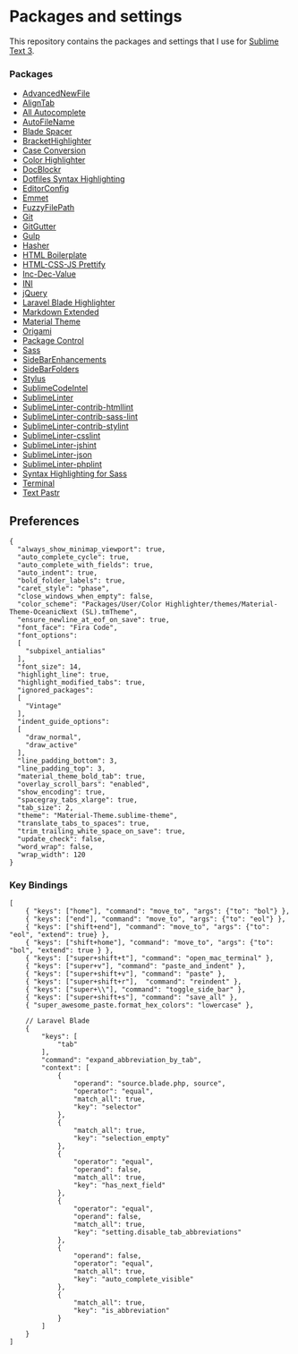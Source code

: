 # Packages and settings

This repository contains the packages and settings that I use for [Sublime Text 3](https://www.sublimetext.com/3).

### Packages

  - [AdvancedNewFile]()
  - [AlignTab]()
  - [All Autocomplete]()
  - [AutoFileName]()
  - [Blade Spacer]()
  - [BracketHighlighter]()
  - [Case Conversion]()
  - [Color Highlighter]()
  - [DocBlockr]()
  - [Dotfiles Syntax Highlighting]()
  - [EditorConfig]()
  - [Emmet]()
  - [FuzzyFilePath]()
  - [Git]()
  - [GitGutter]()
  - [Gulp]()
  - [Hasher]()
  - [HTML Boilerplate]()
  - [HTML-CSS-JS Prettify]()
  - [Inc-Dec-Value]()
  - [INI]()
  - [jQuery]()
  - [Laravel Blade Highlighter]()
  - [Markdown Extended]()
  - [Material Theme]()
  - [Origami]()
  - [Package Control]()
  - [Sass]()
  - [SideBarEnhancements]()
  - [SideBarFolders]()
  - [Stylus]()
  - [SublimeCodeIntel]()
  - [SublimeLinter]()
  - [SublimeLinter-contrib-htmllint]()
  - [SublimeLinter-contrib-sass-lint]()
  - [SublimeLinter-contrib-stylint]()
  - [SublimeLinter-csslint]()
  - [SublimeLinter-jshint]()
  - [SublimeLinter-json]()
  - [SublimeLinter-phplint]()
  - [Syntax Highlighting for Sass]()
  - [Terminal]()
  - [Text Pastr]()

## Preferences

```
{
  "always_show_minimap_viewport": true,
  "auto_complete_cycle": true,
  "auto_complete_with_fields": true,
  "auto_indent": true,
  "bold_folder_labels": true,
  "caret_style": "phase",
  "close_windows_when_empty": false,
  "color_scheme": "Packages/User/Color Highlighter/themes/Material-Theme-OceanicNext (SL).tmTheme",
  "ensure_newline_at_eof_on_save": true,
  "font_face": "Fira Code",
  "font_options":
  [
    "subpixel_antialias"
  ],
  "font_size": 14,
  "highlight_line": true,
  "highlight_modified_tabs": true,
  "ignored_packages":
  [
    "Vintage"
  ],
  "indent_guide_options":
  [
    "draw_normal",
    "draw_active"
  ],
  "line_padding_bottom": 3,
  "line_padding_top": 3,
  "material_theme_bold_tab": true,
  "overlay_scroll_bars": "enabled",
  "show_encoding": true,
  "spacegray_tabs_xlarge": true,
  "tab_size": 2,
  "theme": "Material-Theme.sublime-theme",
  "translate_tabs_to_spaces": true,
  "trim_trailing_white_space_on_save": true,
  "update_check": false,
  "word_wrap": false,
  "wrap_width": 120
}
```

### Key Bindings

```
[
    { "keys": ["home"], "command": "move_to", "args": {"to": "bol"} },
    { "keys": ["end"], "command": "move_to", "args": {"to": "eol"} },
    { "keys": ["shift+end"], "command": "move_to", "args": {"to": "eol", "extend": true} },
    { "keys": ["shift+home"], "command": "move_to", "args": {"to": "bol", "extend": true } },
    { "keys": ["super+shift+t"], "command": "open_mac_terminal" },
    { "keys": ["super+v"], "command": "paste_and_indent" },
    { "keys": ["super+shift+v"], "command": "paste" },
    { "keys": ["super+shift+r"],  "command": "reindent" },
    { "keys": ["super+\\"], "command": "toggle_side_bar" },
    { "keys": ["super+shift+s"], "command": "save_all" },
    { "super_awesome_paste.format_hex_colors": "lowercase" },

    // Laravel Blade
    {
        "keys": [
            "tab"
        ],
        "command": "expand_abbreviation_by_tab",
        "context": [
            {
                "operand": "source.blade.php, source",
                "operator": "equal",
                "match_all": true,
                "key": "selector"
            },
            {
                "match_all": true,
                "key": "selection_empty"
            },
            {
                "operator": "equal",
                "operand": false,
                "match_all": true,
                "key": "has_next_field"
            },
            {
                "operator": "equal",
                "operand": false,
                "match_all": true,
                "key": "setting.disable_tab_abbreviations"
            },
            {
                "operand": false,
                "operator": "equal",
                "match_all": true,
                "key": "auto_complete_visible"
            },
            {
                "match_all": true,
                "key": "is_abbreviation"
            }
        ]
    }
]
```

